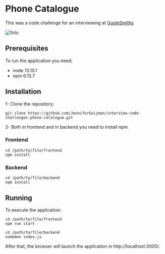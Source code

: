 # Phone Catalogue

This was a code challenge for an interviewing at [GuideSmiths](https://github.com/guidesmiths)

![foto](frontend/src/img/phone-catalogue.png)

## Prerequisites

To run the application you need:
- node 13.10.1
- npm 6.13.7

## Installation

1- Clone the repository:

```
git clone https://github.com/JenniferGoijman/interview-code-challenges-phone-catalogue.git
```

2- Both in frontend and in backend you need to install npm.

### Frontend

```
cd /path/to/file/frontend
npm install
```

### Backend

```
cd /path/to/file/backend
npm install
```

## Running

To execute the application:

```
cd /path/to/file/frontend
npm run start
```

```
cd /path/to/file/backend
nodemon index.js
```

After that, the browser will launch the application in http://localhost:3000/.
